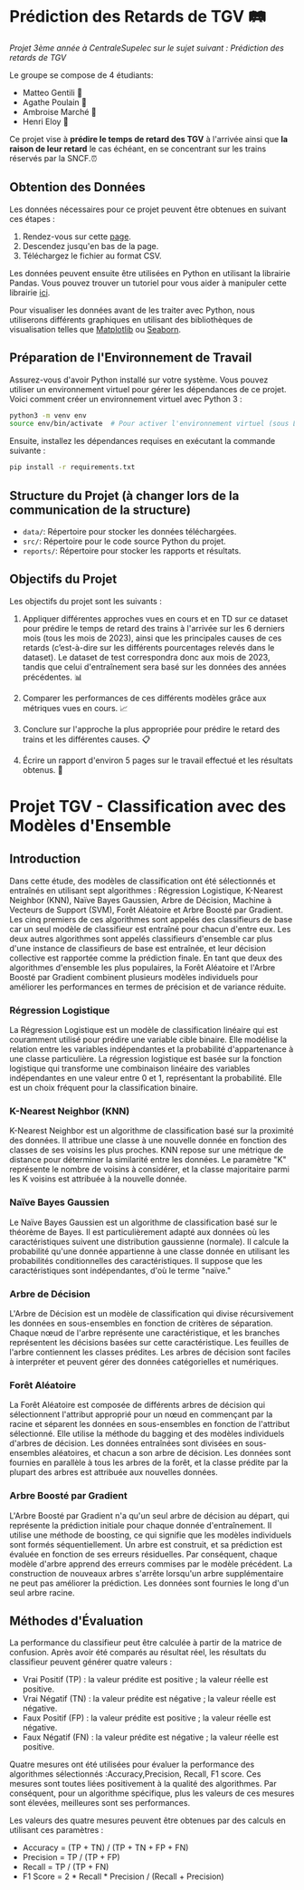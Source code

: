 # Prédiction des Retards de TGV :railway_track:
_Projet 3ème année à CentraleSupelec sur le sujet suivant : Prédiction des retards de TGV_

Le groupe se compose de 4 étudiants: 
  * Matteo Gentili :train2:
  * Agathe Poulain :light_rail:
  * Ambroise Marché :monorail:
  * Henri Eloy :bullettrain_side:

Ce projet vise à **prédire le temps de retard des TGV** à l'arrivée ainsi que **la raison de leur retard** le cas échéant, en se concentrant sur les trains réservés par la SNCF.:alarm_clock:

## Obtention des Données

Les données nécessaires pour ce projet peuvent être obtenues en suivant ces étapes :

1. Rendez-vous sur cette [page](https://www.data.gouv.fr/fr/datasets/regularite-mensuelle-tgv-par-liaisons/).
2. Descendez jusqu'en bas de la page.
3. Téléchargez le fichier au format CSV.

Les données peuvent ensuite être utilisées en Python en utilisant la librairie Pandas. 
Vous pouvez trouver un tutoriel pour vous aider à manipuler cette librairie [ici](https://pandas.pydata.org/docs/).

Pour visualiser les données avant de les traiter avec Python, nous utiliserons différents graphiques en utilisant des bibliothèques de visualisation telles que [Matplotlib](https://matplotlib.org/stable/index.html) ou [Seaborn](https://seaborn.pydata.org/).

## Préparation de l'Environnement de Travail

Assurez-vous d'avoir Python installé sur votre système. Vous pouvez utiliser un environnement virtuel pour gérer les dépendances de ce projet. Voici comment créer un environnement virtuel avec Python 3 :

```bash
python3 -m venv env
source env/bin/activate  # Pour activer l'environnement virtuel (sous Linux/macOS)
```

Ensuite, installez les dépendances requises en exécutant la commande suivante :

```bash
pip install -r requirements.txt
```

## Structure du Projet (à changer lors de la communication de la structure)

- `data/`: Répertoire pour stocker les données téléchargées.
- `src/`: Répertoire pour le code source Python du projet.
- `reports/`: Répertoire pour stocker les rapports et résultats.

## Objectifs du Projet

Les objectifs du projet sont les suivants :

1. Appliquer différentes approches vues en cours et en TD sur ce dataset pour prédire le temps de retard des trains à l'arrivée sur les 6 derniers mois (tous les mois de 2023), ainsi que les principales causes de ces retards (c’est-à-dire sur les différents pourcentages relevés dans le dataset). Le dataset de test correspondra donc aux mois de 2023, tandis que celui d'entraînement sera basé sur les données des années précédentes. :bar_chart:	

2. Comparer les performances de ces différents modèles grâce aux métriques vues en cours. :chart_with_upwards_trend:

3. Conclure sur l'approche la plus appropriée pour prédire le retard des trains et les différentes causes. :clipboard:	

4. Écrire un rapport d'environ 5 pages sur le travail effectué et les résultats obtenus. :page_facing_up:	



# Projet TGV - Classification avec des Modèles d'Ensemble

## Introduction
Dans cette étude, des modèles de classification ont été sélectionnés et entraînés en utilisant sept algorithmes : Régression Logistique, K-Nearest Neighbor (KNN), Naïve Bayes Gaussien, Arbre de Décision, Machine à Vecteurs de Support (SVM), Forêt Aléatoire et Arbre Boosté par Gradient. Les cinq premiers de ces algorithmes sont appelés des classifieurs de base car un seul modèle de classifieur est entraîné pour chacun d'entre eux. Les deux autres algorithmes sont appelés classifieurs d'ensemble car plus d'une instance de classifieurs de base est entraînée, et leur décision collective est rapportée comme la prédiction finale. En tant que deux des algorithmes d'ensemble les plus populaires, la Forêt Aléatoire et l'Arbre Boosté par Gradient combinent plusieurs modèles individuels pour améliorer les performances en termes de précision et de variance réduite.

### Régression Logistique
La Régression Logistique est un modèle de classification linéaire qui est couramment utilisé pour prédire une variable cible binaire. Elle modélise la relation entre les variables indépendantes et la probabilité d'appartenance à une classe particulière. La régression logistique est basée sur la fonction logistique qui transforme une combinaison linéaire des variables indépendantes en une valeur entre 0 et 1, représentant la probabilité. Elle est un choix fréquent pour la classification binaire.

### K-Nearest Neighbor (KNN)
K-Nearest Neighbor est un algorithme de classification basé sur la proximité des données. Il attribue une classe à une nouvelle donnée en fonction des classes de ses voisins les plus proches. KNN repose sur une métrique de distance pour déterminer la similarité entre les données. Le paramètre "K" représente le nombre de voisins à considérer, et la classe majoritaire parmi les K voisins est attribuée à la nouvelle donnée.

### Naïve Bayes Gaussien
Le Naïve Bayes Gaussien est un algorithme de classification basé sur le théorème de Bayes. Il est particulièrement adapté aux données où les caractéristiques suivent une distribution gaussienne (normale). Il calcule la probabilité qu'une donnée appartienne à une classe donnée en utilisant les probabilités conditionnelles des caractéristiques. Il suppose que les caractéristiques sont indépendantes, d'où le terme "naïve."

### Arbre de Décision
L'Arbre de Décision est un modèle de classification qui divise récursivement les données en sous-ensembles en fonction de critères de séparation. Chaque nœud de l'arbre représente une caractéristique, et les branches représentent les décisions basées sur cette caractéristique. Les feuilles de l'arbre contiennent les classes prédites. Les arbres de décision sont faciles à interpréter et peuvent gérer des données catégorielles et numériques.

### Forêt Aléatoire
La Forêt Aléatoire est composée de différents arbres de décision qui sélectionnent l'attribut approprié pour un nœud en commençant par la racine et séparent les données en sous-ensembles en fonction de l'attribut sélectionné. Elle utilise la méthode du bagging et des modèles individuels d'arbres de décision. Les données entraînées sont divisées en sous-ensembles aléatoires, et chacun a son arbre de décision. Les données sont fournies en parallèle à tous les arbres de la forêt, et la classe prédite par la plupart des arbres est attribuée aux nouvelles données.

### Arbre Boosté par Gradient
L'Arbre Boosté par Gradient n'a qu'un seul arbre de décision au départ, qui représente la prédiction initiale pour chaque donnée d'entraînement. Il utilise une méthode de boosting, ce qui signifie que les modèles individuels sont formés séquentiellement. Un arbre est construit, et sa prédiction est évaluée en fonction de ses erreurs résiduelles. Par conséquent, chaque modèle d'arbre apprend des erreurs commises par le modèle précédent. La construction de nouveaux arbres s'arrête lorsqu'un arbre supplémentaire ne peut pas améliorer la prédiction. Les données sont fournies le long d'un seul arbre racine.

## Méthodes d'Évaluation
La performance du classifieur peut être calculée à partir de la matrice de confusion. Après avoir été comparés au résultat réel, les résultats du classifieur peuvent générer quatre valeurs :

- Vrai Positif (TP) : la valeur prédite est positive ; la valeur réelle est positive.
- Vrai Négatif (TN) : la valeur prédite est négative ; la valeur réelle est négative.
- Faux Positif (FP) : la valeur prédite est positive ; la valeur réelle est négative.
- Faux Négatif (FN) : la valeur prédite est négative ; la valeur réelle est positive.

Quatre mesures ont été utilisées pour évaluer la performance des algorithmes sélectionnés :Accuracy,Precision, Recall, F1 score. Ces mesures sont toutes liées positivement à la qualité des algorithmes. Par conséquent, pour un algorithme spécifique, plus les valeurs de ces mesures sont élevées, meilleures sont ses performances.

Les valeurs des quatre mesures peuvent être obtenues par des calculs en utilisant ces paramètres :
- Accuracy = (TP + TN) / (TP + TN + FP + FN)
- Precision = TP / (TP + FP)
- Recall = TP / (TP + FN)
- F1 Score = 2 * Recall * Precision / (Recall + Precision) 

